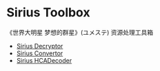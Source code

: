 # Sirius Toolbox

《世界大明星 梦想的群星》(ユメステ) 资源处理工具箱

- [Sirius Decryptor](https://github.com/SonolusHaniwa/sirius-toolbox/tree/main/decryptor)
- [Sirius Convertor](https://github.com/SonolusHaniwa/sirius-toolbox/tree/main/convertor)
- [Sirius HCADecoder](https://github.com/SonolusHaniwa/sirius-toolbox/tree/main/hcaDecoder)
